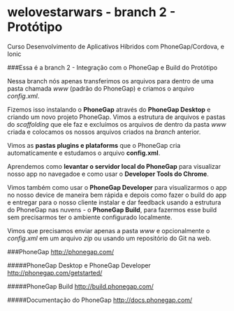 # welovestarwars - branch 2 - Protótipo
Curso Desenvolvimento de Aplicativos Híbridos com PhoneGap/Cordova, e Ionic

###Essa é a branch 2 - Integração com o PhoneGap e Build do Protótipo

Nessa branch nós apenas transferimos os arquivos para dentro de uma pasta chamada _www_ (padrão do PhoneGap) e criamos o arquivo _config.xml_.

Fizemos isso instalando o **PhoneGap** através do **PhoneGap Desktop** e criando um novo projeto PhoneGap. Vimos a estrutura de arquivos e pastas do _scaffolding_ que ele faz e excluímos os arquivos de dentro da pasta _www_ criada e colocamos os nossos arquivos criados na _branch_ anterior.

Vimos as **pastas plugins e plataforms** que o PhoneGap cria automaticamente e estudamos o arquivo **config.xml**.

Aprendemos como **levantar o servidor local do PhoneGap** para visualizar nosso app no navegadoe e como usar o **Developer Tools do Chrome**.

Vimos também como usar o **PhoneGap Developer** para visualizarmos o app no nosso device de maneira bem rápida e depois como fazer o build do app e entregar para o nosso cliente instalar e dar feedback usando a estrutura do PhoneGap nas nuvens - o **PhoneGap Build**, para fazermos esse build sem precisarmos ter o ambiente configurado localmente.

Vimos que precisamos enviar apenas a pasta _www_ e opcionalmente o _config.xml_ em um arquivo _zip_ ou usando um repositório do Git na web.

###PhoneGap
http://phonegap.com/

#####PhoneGap Desktop e PhoneGap Developer
http://phonegap.com/getstarted/

#####PhoneGap Build
http://build.phonegap.com/

#####Documentação do PhoneGap
http://docs.phonegap.com/

